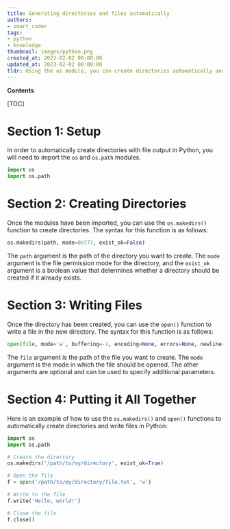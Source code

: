 ```yaml
---
title: Generating directories and files automatically
authors:
- smart_coder
tags:
- python
- knowledge
thumbnail: images/python.png
created_at: 2023-02-02 00:00:00
updated_at: 2023-02-02 00:00:00
tldr: Using the os module, you can create directories automatically and write files to them using the open() function.
---
```


**Contents**

[TOC]

# Section 1: Setup

In order to automatically create directories with file output in Python, you will need to import the `os` and `os.path` modules.

```python
import os
import os.path
```

# Section 2: Creating Directories

Once the modules have been imported, you can use the `os.makedirs()` function to create directories. The syntax for this function is as follows:

```python
os.makedirs(path, mode=0o777, exist_ok=False)
```

The `path` argument is the path of the directory you want to create. The `mode` argument is the file permission mode for the directory, and the `exist_ok` argument is a boolean value that determines whether a directory should be created if it already exists.

# Section 3: Writing Files

Once the directory has been created, you can use the `open()` function to write a file in the new directory. The syntax for this function is as follows:

```python
open(file, mode='w', buffering=-1, encoding=None, errors=None, newline=None, closefd=True, opener=None)
```

The `file` argument is the path of the file you want to create. The `mode` argument is the mode in which the file should be opened. The other arguments are optional and can be used to specify additional parameters.

# Section 4: Putting it All Together

Here is an example of how to use the `os.makedirs()` and `open()` functions to automatically create directories and write files in Python:

```python
import os
import os.path

# Create the directory
os.makedirs('/path/to/my/directory', exist_ok=True)

# Open the file
f = open('/path/to/my/directory/file.txt', 'w')

# Write to the file
f.write('Hello, world!')

# Close the file
f.close()
```
